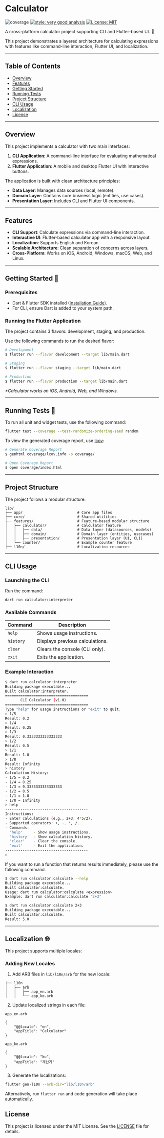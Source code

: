 # Calculator

![coverage][coverage_badge]
[![style: very good analysis][very_good_analysis_badge]][very_good_analysis_link]
[![License: MIT][license_badge]][license_link]

A cross-platform calculator project supporting CLI and Flutter-based UI. 🤖

This project demonstrates a layered architecture for calculating expressions with features like command-line interaction, Flutter UI, and localization.

---

## Table of Contents

- [Overview](#overview)
- [Features](#features)
- [Getting Started](#getting-started-)
- [Running Tests](#running-tests-)
- [Project Structure](#project-structure)
- [CLI Usage](#cli-usage)
- [Localization](#localization-)
- [License](#license)

---

## Overview

This project implements a calculator with two main interfaces:

1. **CLI Application**: A command-line interface for evaluating mathematical expressions.
2. **Flutter Application**: A mobile and desktop Flutter UI with interactive buttons.

The application is built with clean architecture principles:

- **Data Layer**: Manages data sources (local, remote).
- **Domain Layer**: Contains core business logic (entities, use cases).
- **Presentation Layer**: Includes CLI and Flutter UI components.

---

## Features

- **CLI Support**: Calculate expressions via command-line interaction.
- **Interactive UI**: Flutter-based calculator app with a responsive layout.
- **Localization**: Supports English and Korean.
- **Scalable Architecture**: Clean separation of concerns across layers.
- **Cross-Platform**: Works on iOS, Android, Windows, macOS, Web, and Linux.

---

## Getting Started 🚀

### Prerequisites

- Dart & Flutter SDK installed ([Installation Guide](https://docs.flutter.dev/get-started/install)).
- For CLI, ensure Dart is added to your system path.

### Running the Flutter Application

The project contains 3 flavors: development, staging, and production.

Use the following commands to run the desired flavor:

```sh
# Development
$ flutter run --flavor development --target lib/main.dart

# Staging
$ flutter run --flavor staging --target lib/main.dart

# Production
$ flutter run --flavor production --target lib/main.dart
```

_\*Calculator works on iOS, Android, Web, and Windows._

---

## Running Tests 🧪

To run all unit and widget tests, use the following command:

```sh
flutter test --coverage --test-randomize-ordering-seed random
```

To view the generated coverage report, use [lcov](https://github.com/linux-test-project/lcov):

```sh
# Generate Coverage Report
$ genhtml coverage/lcov.info -o coverage/

# Open Coverage Report
$ open coverage/index.html
```

---

## Project Structure

The project follows a modular structure:

```log
lib/
├── app/                         # Core app files
├── core/                        # Shared utilities
├── features/                    # Feature-based modular structure
│   ├── calculator/              # Calculator feature
│   │   ├── data/                # Data layer (datasources, models)
│   │   ├── domain/              # Domain layer (entities, usecases)
│   │   ├── presentation/        # Presentation layer (UI, CLI)
│   └── counter/                 # Example counter feature
├── l10n/                        # Localization resources
```

---

## CLI Usage

### Launching the CLI

Run the command:

```sh
dart run calculator:interpreter
```

### Available Commands

| Command   | Description                     |
| --------- | ------------------------------- |
| `help`    | Shows usage instructions.       |
| `history` | Displays previous calculations. |
| `clear`   | Clears the console (CLI only).  |
| `exit`    | Exits the application.          |

### Example Interaction

```sh
$ dart run calculator:interpreter
Building package executable...
Built calculator:interpreter.
======================================
       CLI Calculator (v1.0)
======================================
Type "help" for usage instructions or "exit" to quit.
> 1/5
Result: 0.2
> 1/4
Result: 0.25
> 1/3
Result: 0.3333333333333333
> 1/2
Result: 0.5
> 1/1
Result: 1.0
> 1/0
Result: Infinity
> history
Calculation History:
- 1/5 = 0.2
- 1/4 = 0.25
- 1/3 = 0.3333333333333333
- 1/2 = 0.5
- 1/1 = 1.0
- 1/0 = Infinity
> help
--------------------------------------
Instructions:
- Enter calculations (e.g., 2+3, 4*5/2).
- Supported operators: +, -, *, /.
- Commands:
  'help'     - Show usage instructions.
  'history'  - Show calculation history.
  'clear'    - Clear the console.
  'exit'     - Exit the application.
--------------------------------------
>
```

If you want to run a function that returns results immediately, please use the following command.

```sh
$ dart run calculator:calculate --help
Building package executable...
Built calculator:calculate.
Usage: dart run calculator:calculate <expression>
Example: dart run calculator:calculate "2+3"

$ dart run calculator:calculate 2+3
Building package executable...
Built calculator:calculate.
Result: 5.0
```

---

## Localization 🌐

This project supports multiple locales:

### Adding New Locales

1. Add ARB files in `lib/l10n/arb` for the new locale:

```log
├── l10n
│   ├── arb
│   │   ├── app_en.arb
│   │   └── app_ko.arb
```

2. Update localized strings in each file:

`app_en.arb`

```arb
{
    "@@locale": "en",
    "appTitle": "Calculator"
}
```

`app_ko.arb`

```arb
{
    "@@locale": "ko",
    "appTitle": "계산기"
}
```

3. Generate the localizations:

```sh
flutter gen-l10n --arb-dir="lib/l10n/arb"
```

Alternatively, run `flutter run` and code generation will take place automatically.

## License

This project is licensed under the MIT License. See the [LICENSE](LICENSE) file for details.

[coverage_badge]: coverage_badge.svg
[very_good_analysis_badge]: https://img.shields.io/badge/style-very_good_analysis-B22C89.svg
[very_good_analysis_link]: https://pub.dev/packages/very_good_analysis
[license_badge]: https://img.shields.io/badge/license-MIT-blue.svg
[license_link]: https://opensource.org/licenses/MIT
